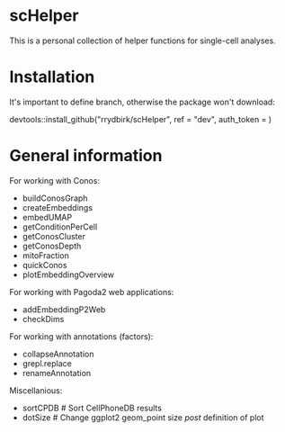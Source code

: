 # scHelper

This is a personal collection of helper functions for single-cell analyses.

# Installation

It's important to define branch, otherwise the package won't download:

devtools::install_github("rrydbirk/scHelper", ref = "dev", auth_token = <your-GitHub-PAT>)

# General information

For working with Conos:

- buildConosGraph
- createEmbeddings
- embedUMAP
- getConditionPerCell
- getConosCluster
- getConosDepth
- mitoFraction
- quickConos
- plotEmbeddingOverview

For working with Pagoda2 web applications:

- addEmbeddingP2Web
- checkDims

For working with annotations (factors):

- collapseAnnotation
- grepl.replace
- renameAnnotation

Miscellanious:

- sortCPDB # Sort CellPhoneDB results
- dotSize # Change ggplot2 geom_point size *post* definition of plot
